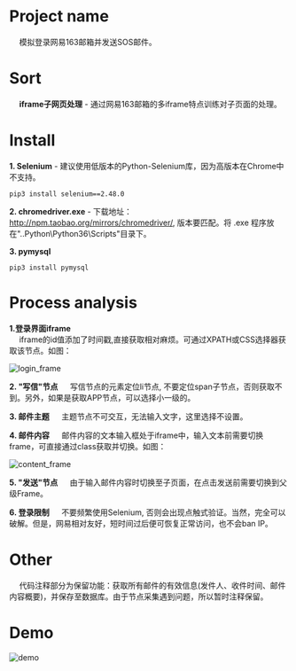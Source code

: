 # Project name
&emsp; 模拟登录网易163邮箱并发送SOS邮件。

# Sort
&emsp; **iframe子网页处理** - 通过网易163邮箱的多iframe特点训练对子页面的处理。

# Install
**1. Selenium** - 建议使用低版本的Python-Selenium库，因为高版本在Chrome中不支持。
```
pip3 install selenium==2.48.0
```
**2. chromedriver.exe** - 下载地址：http://npm.taobao.org/mirrors/chromedriver/, 版本要匹配。将 .exe 程序放在"..Python\Python36\Scripts"目录下。   

**3. pymysql**
```
pip3 install pymysql
```

# Process analysis
 **1.登录界面iframe**   
&emsp; iframe的id值添加了时间戳,直接获取相对麻烦。可通过XPATH或CSS选择器获取该节点。如图：    


![login_frame](https://github.com/Northxw/Python3_WebSpider/blob/master/20-Selenium_163/require/login_frame.png)

**2. "写信"节点**
&emsp; 写信节点的元素定位li节点, 不要定位span子节点，否则获取不到。另外，如果是获取APP节点，可以选择小一级的。    

**3. 邮件主题**
&emsp; 主题节点不可交互，无法输入文字，这里选择不设置。    

**4. 邮件内容**
&emsp; 邮件内容的文本输入框处于iframe中，输入文本前需要切换frame，可直接通过class获取并切换。如图：    

![content_frame](https://github.com/Northxw/Python3_WebSpider/blob/master/20-Selenium_163/require/content_frame.png)

**5. "发送"节点**
&emsp; 由于输入邮件内容时切换至子页面，在点击发送前需要切换到父级Frame。

**6. 登录限制**
&emsp; 不要频繁使用Selenium, 否则会出现点触式验证。当然，完全可以破解。但是，网易相对友好，短时间过后便可恢复正常访问，也不会ban IP。

# Other
&emsp; 代码注释部分为保留功能：获取所有邮件的有效信息(发件人、收件时间、邮件内容概要)，并保存至数据库。由于节点采集遇到问题，所以暂时注释保留。

# Demo
![demo](https://github.com/Northxw/Python3_WebSpider/blob/master/20-Selenium_163/require/demo.gif)
